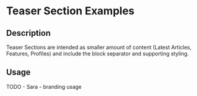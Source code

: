 # Teaser Section Examples

## Description
Teaser Sections are intended as smaller amount of content (Latest Articles, Features, Profiles) and include the block separator and supporting styling.

## Usage
TODO - Sara - branding usage
